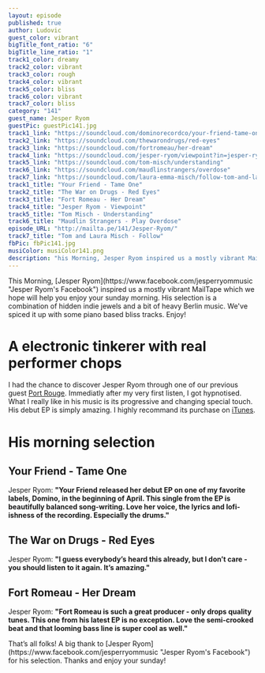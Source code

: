 ```yaml
---
layout: episode
published: true
author: Ludovic
guest_color: vibrant
bigTitle_font_ratio: "6"
bigTitle_line_ratio: "1"
track1_color: dreamy
track2_color: vibrant
track3_color: rough
track4_color: vibrant
track5_color: bliss
track6_color: vibrant
track7_color: bliss
category: "141"
guest_name: Jesper Ryom
guestPic: guestPic141.jpg
track1_link: "https://soundcloud.com/dominorecordco/your-friend-tame-one"
track2_link: "https://soundcloud.com/thewarondrugs/red-eyes"
track3_link: "https://soundcloud.com/fortromeau/her-dream"
track4_link: "https://soundcloud.com/jesper-ryom/viewpoint?in=jesper-ryom/sets/syvsover"
track5_link: "https://soundcloud.com/tom-misch/understanding"
track6_link: "https://soundcloud.com/maudlinstrangers/overdose"
track7_link: "https://soundcloud.com/laura-emma-misch/follow-tom-and-laura-misch"
track1_title: "Your Friend - Tame One"
track2_title: "The War on Drugs - Red Eyes"
track3_title: "Fort Romeau - Her Dream"
track4_title: "Jesper Ryom - Viewpoint"
track5_title: "Tom Misch - Understanding"
track6_title: "Maudlin Strangers - Play Overdose"
episode_URL: "http://mailta.pe/141/Jesper-Ryom/"
track7_title: "Tom and Laura Misch - Follow"
fbPic: fbPic141.jpg
musiColor: musiColor141.png
description: "his Morning, Jesper Ryom inspired us a mostly vibrant MailTape which we hope will help you enjoy your sunday morning. His selection is a combination of hidden indie jewels and a bit of heavy Berlin music. We've spiced it up with some piano based bliss tracks. Enjoy!"
---
```


<p id="introduction">
This Morning, [Jesper Ryom](https://www.facebook.com/jesperryommusic "Jesper Ryom's Facebook") inspired us a mostly vibrant MailTape which we hope will help you enjoy your sunday morning. His selection is a combination of hidden indie jewels and a bit of heavy Berlin music. We've spiced it up with some piano based bliss tracks. Enjoy!</p>

# A electronic tinkerer with real performer chops

I had the chance to discover Jesper Ryom through one of our previous guest [Port Rouge](http://mailta.pe/132/Port-Rouge/). Immediatly after my very first listen, I got hypnotised. What I really like in his music is its progressive and changing special touch. His debut EP is simply amazing. I highly recommand its purchase on [iTunes](https://itunes.apple.com/album/syvsover-ep/id645445493 "buy now!").

# His morning selection

## Your Friend - Tame One
Jesper Ryom: **"**Your Friend released her debut EP on one of my favorite labels, Domino, in the beginning of April. This single from the EP is beautifully balanced song-writing. Love her voice, the lyrics and lofi-ishness of the recording. Especially the drums.**"**

## The War on Drugs - Red Eyes
Jesper Ryom: **"**I guess everybody’s heard this already, but I don’t care - you should listen to it again. It’s amazing.**"**

## Fort Romeau - Her Dream
Jesper Ryom: **"**Fort Romeau is such a great producer - only drops quality tunes. This one from his latest EP is no exception. Love the semi-crooked beat and that looming bass line is super cool as well.**"**

<p id="outroduction">
That’s all folks! A big thank to [Jesper Ryom](https://www.facebook.com/jesperryommusic "Jesper Ryom's Facebook") for his selection. Thanks and enjoy your sunday!
</p>